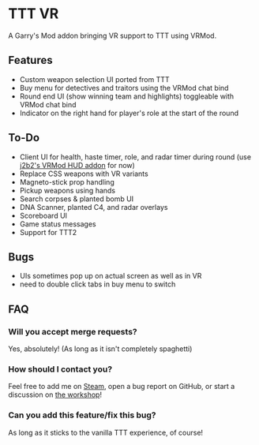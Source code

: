 TTT VR
====================

A Garry's Mod addon bringing VR support to TTT using VRMod.

## Features ##

- Custom weapon selection UI ported from TTT
- Buy menu for detectives and traitors using the VRMod chat bind
- Round end UI (show winning team and highlights) toggleable with VRMod chat bind
- Indicator on the right hand for player's role at the start of the round

## To-Do ##

- Client UI for health, haste timer, role, and radar timer during round (use [j2b2's VRMod HUD addon](https://steamcommunity.com/sharedfiles/filedetails/?id=1937891124) for now)
- Replace CSS weapons with VR variants
- Magneto-stick prop handling
- Pickup weapons using hands
- Search corpses & planted bomb UI
- DNA Scanner, planted C4, and radar overlays
- Scoreboard UI
- Game status messages
- Support for TTT2

## Bugs ##

- UIs sometimes pop up on actual screen as well as in VR
- need to double click tabs in buy menu to switch

## FAQ ##

### Will you accept merge requests? ###
Yes, absolutely! (As long as it isn't completely spaghetti)

### How should I contact you? ###
Feel free to add me on [Steam](https://steamcommunity.com/profiles/76561198079528240), open a bug report on GitHub, or start a discussion on [the workshop](https://steamcommunity.com/sharedfiles/filedetails/discussions/2129490712)!

### Can you add this feature/fix this bug? ###
As long as it sticks to the vanilla TTT experience, of course!
